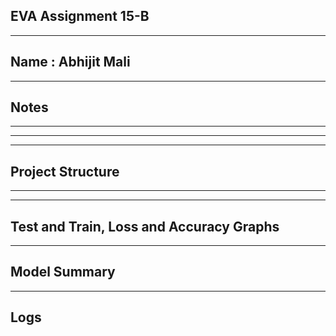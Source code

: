 ## EVA Assignment 15-B
----------------------
## Name : Abhijit Mali
----------------------
## Notes 
---------------------------------------------------------------------------------------------------------------------------

    
---------------------------------------------------------------------------------------------------------------------------

---------------------------------------------------------------------------------------------------------------------------
## Project Structure
--------------------


---------------------------------------------------------------------------------------------------------------------------
## Test and Train, Loss and Accuracy Graphs


---------------------------------------------------------------------------------------------------------------------------
## Model Summary



---------------------------------------------------------------------------------------------------------------------------
## Logs
